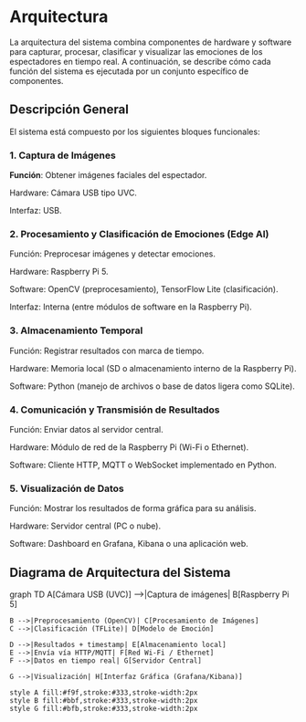 # Arquitectura
La arquitectura del sistema combina componentes de hardware y software para capturar, procesar, clasificar y visualizar las emociones de los espectadores en tiempo real. A continuación, se describe cómo cada función del sistema es ejecutada por un conjunto específico de componentes.

## Descripción General
El sistema está compuesto por los siguientes bloques funcionales:

### 1. Captura de Imágenes

**Función**: Obtener imágenes faciales del espectador.

Hardware: Cámara USB tipo UVC.

Interfaz: USB.

### 2. Procesamiento y Clasificación de Emociones (Edge AI)

Función: Preprocesar imágenes y detectar emociones.

Hardware: Raspberry Pi 5.

Software: OpenCV (preprocesamiento), TensorFlow Lite (clasificación).

Interfaz: Interna (entre módulos de software en la Raspberry Pi).

### 3. Almacenamiento Temporal

Función: Registrar resultados con marca de tiempo.

Hardware: Memoria local (SD o almacenamiento interno de la Raspberry Pi).

Software: Python (manejo de archivos o base de datos ligera como SQLite).


### 4. Comunicación y Transmisión de Resultados

Función: Enviar datos al servidor central.

Hardware: Módulo de red de la Raspberry Pi (Wi-Fi o Ethernet).

Software: Cliente HTTP, MQTT o WebSocket implementado en Python.

### 5. Visualización de Datos

Función: Mostrar los resultados de forma gráfica para su análisis.

Hardware: Servidor central (PC o nube).

Software: Dashboard en Grafana, Kibana o una aplicación web.

## Diagrama de Arquitectura del Sistema


graph TD
    A[Cámara USB (UVC)] -->|Captura de imágenes| B[Raspberry Pi 5]
    
    B -->|Preprocesamiento (OpenCV)| C[Procesamiento de Imágenes]
    C -->|Clasificación (TFLite)| D[Modelo de Emoción]

    D -->|Resultados + timestamp| E[Almacenamiento local]
    E -->|Envía vía HTTP/MQTT| F[Red Wi-Fi / Ethernet]
    F -->|Datos en tiempo real| G[Servidor Central]

    G -->|Visualización| H[Interfaz Gráfica (Grafana/Kibana)]

    style A fill:#f9f,stroke:#333,stroke-width:2px
    style B fill:#bbf,stroke:#333,stroke-width:2px
    style G fill:#bfb,stroke:#333,stroke-width:2px


